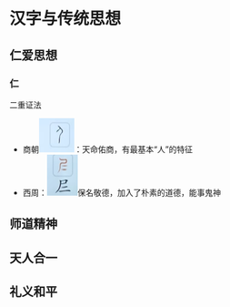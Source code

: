 # 汉字与传统思想

## 仁爱思想

### 仁

二重证法

- 商朝![仁](https://raw.githubusercontent.com/dcldyhb/Freshman-Notes-Image-Host/main/202506051807708.png)：天命佑商，有最基本“人”的特征
- 西周：![yi](https://raw.githubusercontent.com/dcldyhb/Freshman-Notes-Image-Host/main/202506051810196.png)保名敬德，加入了朴素的道德，能事鬼神

## 师道精神

## 天人合一

## 礼义和平
